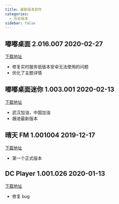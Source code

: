 ```yaml
---
title: 最新版本软件
categories:
  - 历史版本
sidebar: false
---
```


## 嘟嘟桌面 2.016.007 2020-02-27

[下载地址](https://app.dudu-lucky.com/upload/app_icon/6ec6f11ed8b44be5a8af2936e0aa4634/temp.apk)

- 修复实时服务低版本安卓无法使用的问题
- 优化了主题详情

## 嘟嘟桌面迷你 1.003.001 2020-02-13

[下载地址](https://app.dudu-lucky.com/upload/app_icon/2e134294395a40d593247f5dd9a529ce/temp.apk)

- 武汉加油，中国加油
- 跟进最新版本

## 晴天 FM 1.001004 2019-12-17

[下载地址](https://app.dudu-lucky.com/upload/app_icon/5a2712a9cf844442b12cf9ddd73bbd63/temp.apk)

- 第一个正式版本

## DC Player 1.001.026 2020-01-13

[下载地址](https://app.dudu-lucky.com/upload/app_icon/6cc808922603472db2a82bf07527c62b/temp.apk)

- 修复 bug
